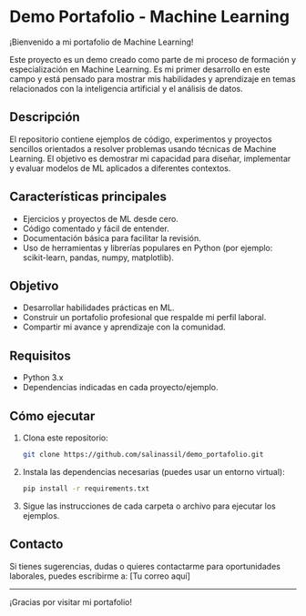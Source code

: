 # Demo Portafolio - Machine Learning

¡Bienvenido a mi portafolio de Machine Learning!

Este proyecto es un demo creado como parte de mi proceso de formación y especialización en Machine Learning. Es mi primer desarrollo en este campo y está pensado para mostrar mis habilidades y aprendizaje en temas relacionados con la inteligencia artificial y el análisis de datos.

## Descripción

El repositorio contiene ejemplos de código, experimentos y proyectos sencillos orientados a resolver problemas usando técnicas de Machine Learning. El objetivo es demostrar mi capacidad para diseñar, implementar y evaluar modelos de ML aplicados a diferentes contextos.

## Características principales

- Ejercicios y proyectos de ML desde cero.
- Código comentado y fácil de entender.
- Documentación básica para facilitar la revisión.
- Uso de herramientas y librerías populares en Python (por ejemplo: scikit-learn, pandas, numpy, matplotlib).

## Objetivo

- Desarrollar habilidades prácticas en ML.
- Construir un portafolio profesional que respalde mi perfil laboral.
- Compartir mi avance y aprendizaje con la comunidad.

## Requisitos

- Python 3.x
- Dependencias indicadas en cada proyecto/ejemplo.

## Cómo ejecutar

1. Clona este repositorio:
   ```bash
   git clone https://github.com/salinassil/demo_portafolio.git
   ```

2. Instala las dependencias necesarias (puedes usar un entorno virtual):
   ```bash
   pip install -r requirements.txt
   ```

3. Sigue las instrucciones de cada carpeta o archivo para ejecutar los ejemplos.

## Contacto

Si tienes sugerencias, dudas o quieres contactarme para oportunidades laborales, puedes escribirme a: [Tu correo aquí]

---

¡Gracias por visitar mi portafolio!
